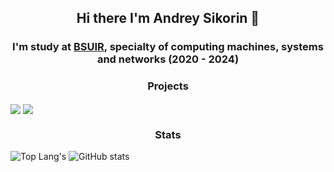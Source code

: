 <div align="center">
    <h2> Hi there I'm Andrey Sikorin 🦊 </h2>
    <h3> I'm study at <a href="https://www.bsuir.by">BSUIR</a>, specialty of computing machines, systems and networks (2020 - 2024) </h3>
</div>

<h3 align="center">Projects</h3>

[<img align="center" src="https://github-readme-stats.vercel.app/api/pin/?username=amateomi&repo=chsmv&theme=onedark&hide_border=true"/>](https://github.com/amateomi/chsmv)
[<img align="center" src="https://github-readme-stats.vercel.app/api/pin/?username=amateomi&repo=karashi&theme=onedark&hide_border=true"/>](https://github.com/amateomi/karashi)

<h3 align="center">Stats</h3>

![Top Lang's](https://github-readme-stats.vercel.app/api/top-langs/?username=amateomi&layout=compact&theme=onedark&langs_count=10&hide_border=true&hide_title=true)
![GitHub stats](https://github-readme-stats.vercel.app/api?username=amateomi&theme=onedark&include_all_commits=true&count_private=true&show_icons=true&hide_rank=false&hide_border=true&hide_title=true)

